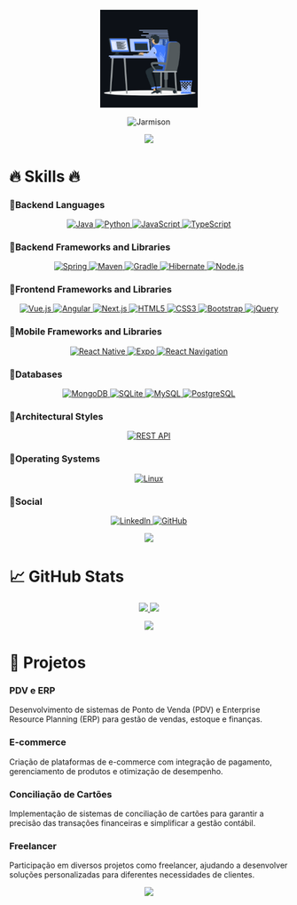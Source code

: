 <p align="center"><img src="animation.gif" width="35%"></p>

<div align="center">
  <img src="https://readme-typing-svg.herokuapp.com?font=Kaushan+Script&size=40&duration=3500&color=447FF7&background=FFFFFF00&center=true&vCenter=true&width=650&height=55&lines=Olá!+Eu+sou+Jarmison+Paiva+%F0%9F%91%8B%F0%9F%8F%BB;Sou+Desenvolvedor+Pleno+%F0%9F%A7%91%F0%9F%8F%BB%E2%80%8D%F0%9F%92%BB;possuo+2%2B+anos+de+experiência+%F0%9F%93%88;como+FullStack+Developer+%E2%9A%99%EF%B8%8F" alt="Jarmison">
</div>

<p align="center">
<img src="https://user-images.githubusercontent.com/73097560/115834477-dbab4500-a447-11eb-908a-139a6edaec5c.gif">             
<br>

# 🔥 Skills 🔥

### 🔹Backend Languages

<p align="center">
    <a href="https://www.java.com" target="_blank"> <img src="https://img.shields.io/badge/Java-ED8B00?style=for-the-badge&logo=java&logoColor=white" alt="Java"/> </a>
    <a href="https://www.python.org" target="_blank"> <img src="https://img.shields.io/badge/Python-3776AB?style=for-the-badge&logo=python&logoColor=white" alt="Python"/> </a>
    <a href="https://www.javascript.com" target="_blank"> <img src="https://img.shields.io/badge/JavaScript-F7DF1E?style=for-the-badge&logo=javascript&logoColor=black" alt="JavaScript"/> </a>
    <a href="https://www.typescriptlang.org" target="_blank"> <img src="https://img.shields.io/badge/TypeScript-007ACC?style=for-the-badge&logo=typescript&logoColor=white" alt="TypeScript"/> </a>
</p>

### 🔹Backend Frameworks and Libraries

<p align="center">
    <a href="https://spring.io/projects/spring-framework" target="_blank"> <img src="https://img.shields.io/badge/Spring-6DB33F?style=for-the-badge&logo=spring&logoColor=white" alt="Spring"/> </a>
    <a href="https://maven.apache.org" target="_blank"> <img src="https://img.shields.io/badge/Apache%20Maven-C71A36?style=for-the-badge&logo=apache-maven&logoColor=white" alt="Maven"/> </a>
    <a href="https://gradle.org" target="_blank"> <img src="https://img.shields.io/badge/Gradle-02303A?style=for-the-badge&logo=gradle&logoColor=white" alt="Gradle"/> </a>
    <a href="https://hibernate.org" target="_blank"> <img src="https://img.shields.io/badge/Hibernate-59666C?style=for-the-badge&logo=hibernate&logoColor=white" alt="Hibernate"/> </a>
    <a href="https://nodejs.org" target="_blank"> <img src="https://img.shields.io/badge/Node.js-339933?style=for-the-badge&logo=node-dot-js&logoColor=white" alt="Node.js"/> </a>
</p>

### 🔹Frontend Frameworks and Libraries

<p align="center">
    <a href="https://vuejs.org" target="_blank"> <img src="https://img.shields.io/badge/Vue.js-4FC08D?style=for-the-badge&logo=vue-dot-js&logoColor=white" alt="Vue.js"/> </a>
    <a href="https://angular.io" target="_blank"> <img src="https://img.shields.io/badge/Angular-DD0031?style=for-the-badge&logo=angular&logoColor=white" alt="Angular"/> </a>
    <a href="https://nextjs.org" target="_blank"> <img src="https://img.shields.io/badge/Next.js-000000?style=for-the-badge&logo=next-dot-js&logoColor=white" alt="Next.js"/> </a>
    <a href="https://developer.mozilla.org/en-US/docs/Web/HTML" target="_blank"> <img src="https://img.shields.io/badge/HTML5-E34F26?style=for-the-badge&logo=html5&logoColor=white" alt="HTML5"/> </a>
    <a href="https://developer.mozilla.org/en-US/docs/Web/CSS" target="_blank"> <img src="https://img.shields.io/badge/CSS3-1572B6?style=for-the-badge&logo=css3&logoColor=white" alt="CSS3"/> </a>
    <a href="https://getbootstrap.com" target="_blank"> <img src="https://img.shields.io/badge/Bootstrap-563D7C?style=for-the-badge&logo=bootstrap&logoColor=white" alt="Bootstrap"/> </a>
    <a href="https://jquery.com" target="_blank"> <img src="https://img.shields.io/badge/jQuery-0769AD?style=for-the-badge&logo=jquery&logoColor=white" alt="jQuery"/> </a>
</p>

### 🔹Mobile Frameworks and Libraries

<p align="center">
    <a href="https://reactnative.dev" target="_blank"> <img src="https://img.shields.io/badge/React%20Native-61DAFB?style=for-the-badge&logo=react&logoColor=white" alt="React Native"/> </a>
    <a href="https://expo.dev" target="_blank"> <img src="https://img.shields.io/badge/Expo-000020?style=for-the-badge&logo=expo&logoColor=white" alt="Expo"/> </a>
    <a href="https://reactnavigation.org" target="_blank"> <img src="https://img.shields.io/badge/React%20Navigation-CA4245?style=for-the-badge&logo=react&logoColor=white" alt="React Navigation"/> </a>
</p>

### 🔹Databases

<p align="center">
    <a href="https://www.mongodb.com" target="_blank"> <img src="https://img.shields.io/badge/MongoDB-4EA94B?style=for-the-badge&logo=mongodb&logoColor=white" alt="MongoDB"/> </a>
    <a href="https://www.sqlite.org" target="_blank"> <img src="https://img.shields.io/badge/SQLite-003B57?style=for-the-badge&logo=sqlite&logoColor=white" alt="SQLite"/> </a>
    <a href="https://www.mysql.com" target="_blank"> <img src="https://img.shields.io/badge/MySQL-4479A1?style=for-the-badge&logo=mysql&logoColor=white" alt="MySQL"/> </a>
    <a href="https://www.postgresql.org" target="_blank"> <img src="https://img.shields.io/badge/PostgreSQL-316192?style=for-the-badge&logo=postgresql&logoColor=white" alt="PostgreSQL"/> </a>
</p>

### 🔹Architectural Styles

<p align="center">
    <a href="https://docs.microsoft.com/en-us/azure/architecture/best-practices/api-design" target="_blank"> <img src="https://img.shields.io/badge/REST%20API-02569B?style=for-the-badge&logo=rest&logoColor=white" alt="REST API"/> </a>
</p>

### 🔹Operating Systems

<p align="center">
    <a href="https://www.linux.org" target="_blank"> <img src="https://img.shields.io/badge/Linux-FCC624?style=for-the-badge&logo=linux&logoColor=black" alt="Linux"/> </a>
</p>

### 🔹Social

<p align="center">
    <a href="https://www.linkedin.com/in/jarmison-paiva" target="_blank"> <img src="https://img.shields.io/badge/LinkedIn-0077B5?style=for-the-badge&logo=linkedin&logoColor=white" alt="LinkedIn"/> </a>
    <a href="https://github.com/BUGB2AR" target="_blank"> <img src="https://img.shields.io/badge/GitHub-181717?style=for-the-badge&logo=github&logoColor=white" alt="GitHub"/> </a>
</p>

<p align="center">
<img src="https://user-images.githubusercontent.com/73097560/115834477-dbab4500-a447-11eb-908a-139a6edaec5c.gif">             
<br>

# 📈 GitHub Stats

<p align="center">
  <a href="https://github.com/BUGB2AR">
    <img src="https://github-readme-stats.vercel.app/api?username=BUGB2AR&show_icons=true&theme=github_dark&hide_border=true" />
    <img src="https://github-readme-streak-stats.herokuapp.com/?user=BUGB2AR&theme=github-dark-blue&hide_border=true" />
  </a>
</p>

<p align="center">
<img src="https://user-images.githubusercontent.com/73097560/115834477-dbab4500-a447-11eb-908a-139a6edaec5c.gif">             
<br>

# 💼 Projetos

### PDV e ERP

Desenvolvimento de sistemas de Ponto de Venda (PDV) e Enterprise Resource Planning (ERP) para gestão de vendas, estoque e finanças.

### E-commerce

Criação de plataformas de e-commerce com integração de pagamento, gerenciamento de produtos e otimização de desempenho.

### Conciliação de Cartões

Implementação de sistemas de conciliação de cartões para garantir a precisão das transações financeiras e simplificar a gestão contábil.

### Freelancer

Participação em diversos projetos como freelancer, ajudando a desenvolver soluções personalizadas para diferentes necessidades de clientes.

<p align="center">
<img src="https://user-images.githubusercontent.com/73097560/115834477-dbab4500-a447-11eb-908a-139a6edaec5c.gif">             
<br>
</div>
